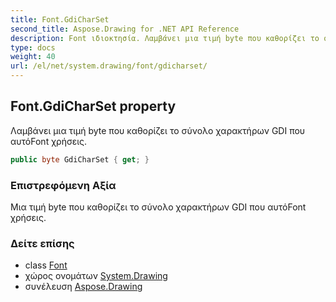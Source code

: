 ```yaml
---
title: Font.GdiCharSet
second_title: Aspose.Drawing for .NET API Reference
description: Font ιδιοκτησία. Λαμβάνει μια τιμή byte που καθορίζει το σύνολο χαρακτήρων GDI που αυτόFont χρήσεις.
type: docs
weight: 40
url: /el/net/system.drawing/font/gdicharset/
---
```

## Font.GdiCharSet property

Λαμβάνει μια τιμή byte που καθορίζει το σύνολο χαρακτήρων GDI που αυτόFont χρήσεις.

```csharp
public byte GdiCharSet { get; }
```

### Επιστρεφόμενη Αξία

Μια τιμή byte που καθορίζει το σύνολο χαρακτήρων GDI που αυτόFont χρήσεις.

### Δείτε επίσης

* class [Font](../)
* χώρος ονομάτων [System.Drawing](../../font/)
* συνέλευση [Aspose.Drawing](../../../)



